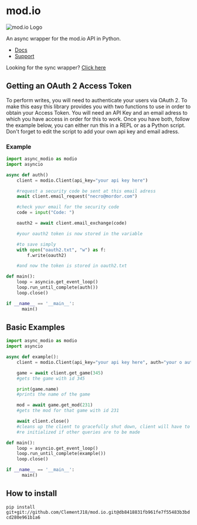 # mod.io

![mod.io Logo](https://static.mod.io/v1/images/branding/modio-color-dark.png "https://mod.io")

An async wrapper for the mod.io API in Python. 
* [Docs](https://modio.readthedocs.io)
* [Support](https://discord.gg/Hkq7X7n)

Looking for the sync wrapper? [Click here](https://github.com/ClementJ18/mod.io)

## Getting an OAuth 2 Access Token
To perform writes, you will need to authenticate your users via OAuth 2. To make this easy this library provides you with two functions to use in order to obtain your Access Token. You will need an API Key and an email adress to which you have access in order for this to work. Once you have both, follow the example below, you can either run this in a REPL or as a Python script. Don't forget to edit the script to add your own api key and email adress.

### Example
```py
import async_modio as modio
import asyncio

async def auth()
    client = modio.Client(api_key="your api key here")

    #request a security code be sent at this email adress
    await client.email_request("necro@mordor.com")

    #check your email for the security code
    code = input("Code: ")

    oauth2 = await client.email_exchange(code)

    #your oauth2 token is now stored in the variable

    #to save simply
    with open("oauth2.txt", "w") as f:
        f.write(oauth2)

    #and now the token is stored in oauth2.txt

def main():
    loop = asyncio.get_event_loop()
    loop.run_until_complete(auth())
    loop.close()

if __name__ == '__main__':
      main() 
```

## Basic Examples
```py
import async_modio as modio
import asyncio

async def example():
    client = modio.Client(api_key="your api key here", auth="your o auth 2 token here")

    game = await client.get_game(345)
    #gets the game with id 345

    print(game.name)
    #prints the name of the game

    mod = await game.get_mod(231)
    #gets the mod for that game with id 231

    await client.close()
    #cleans up the client to gracefully shut down, client will have to be 
    #re initialized if other queries are to be made

def main():
    loop = asyncio.get_event_loop()
    loop.run_until_complete(example())
    loop.close()

if __name__ == '__main__':
      main()  

```

## How to install
`pip install git+git://github.com/ClementJ18/mod.io.git@db8418831fb961fe7f55483b3bdcd280e961b1a6`

